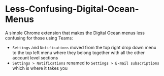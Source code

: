# Less-Confusing-Digital-Ocean-Menus
A simple Chrome extension that makes the Digital Ocean menus less confusing for those using Teams:

* `Settings` and `Notifications` moved from the top right drop down menu to the top left menu where they belong together with all the other account level sections
* `Settings > Notifications` renamed to `Settings > E-mail subscriptions`  which is where it takes you
